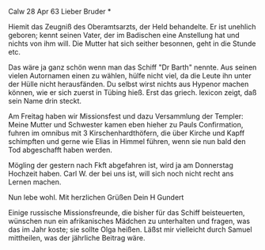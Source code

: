  Calw 28 Apr 63
Lieber Bruder <Josenhans>*

Hiemit das Zeugniß des Oberamtsarzts, der Held behandelte. Er ist unehlich geboren; kennt seinen Vater, der im Badischen eine Anstellung hat und nichts von ihm will. Die Mutter hat sich seither besonnen, geht in die Stunde etc.

Das wäre ja ganz schön wenn man das Schiff "Dr Barth" nennte. Aus seinen vielen Autornamen einen zu wählen, hülfe nicht viel, da die Leute ihn unter der Hülle nicht herausfänden. Du selbst wirst nichts aus Hypenor machen können, wie er sich zuerst in Tübing hieß. Erst das griech. lexicon zeigt, daß sein Name drin steckt.

Am Freitag haben wir Missionsfest und dazu Versammlung der Templer: Meine Mutter und Schwester kamen eben hieher zu Pauls Confirmation, fuhren im omnibus mit 3 Kirschenhardthöfern, die über Kirche und Kapff schimpften und gerne wie Elias in Himmel führen, wenn sie nun bald den Tod abgeschafft haben werden.

Mögling der gestern nach Fkft abgefahren ist, wird ja am Donnerstag Hochzeit haben. Carl W. der bei uns ist, will sich noch nicht recht ans Lernen machen.

Nun lebe wohl. Mit herzlichen Grüßen
 Dein
 H Gundert

Einige russische Missionsfreunde, die bisher für das Schiff beisteuerten, wünschen nun ein afrikanisches Mädchen zu unterhalten und fragen, was das im Jahr koste; sie sollte Olga heißen. Läßst mir vielleicht durch Samuel mittheilen, was der jährliche Beitrag wäre.

